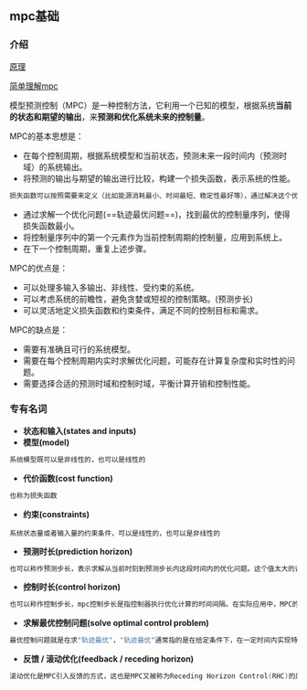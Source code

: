 ## mpc基础

### 介绍

[原理](https://zhuanlan.zhihu.com/p/99409532)

[简单理解mpc](https://wjrsbu.smartapps.cn/pages/answer/index?id=3300261966&isshared=1&bdswankey=vivobrowser%3A%2F%2Fswan%2Fofx3nbddn6gwf3vb0wh7edbmbxrttcfe%2Fzhihu%2Fanswer%3Fid%3D3300261966%26from%3D1599_n_6%2540ghbl1m8zk_1_n%26searchparams%3D%257b%2522failurl%2522%253a%2522https%253a%255c%252f%255c%252fwww.zhihu.com%255c%252fquestion%255c%252f630545682%255c%252fanswer%255c%252f3300261966%2522%257d%26usetpl%3D1&_swebfr=1)

模型预测控制（MPC）是一种控制方法，它利用一个已知的模型，根据系统**当前的状态和期望的输出**，来**预测和优化系统未来的控制量**。

MPC的基本思想是：

- 在每个控制周期，根据系统模型和当前状态，预测未来一段时间内（预测时域）的系统输出。
- 将预测的输出与期望的输出进行比较，构建一个损失函数，表示系统的性能。

```c
损失函数可以按照需要来定义（比如能源消耗最小、时间最短、稳定性最好等），通过解决这个优化问题得到该变量最优的输入路径或轨迹。通常都定义为（x-xr)的范数的平方
```

- 通过求解一个优化问题(==轨迹最优问题==)，找到最优的控制量序列，使得损失函数最小。
- 将控制量序列中的第一个元素作为当前控制周期的控制量，应用到系统上。
- 在下一个控制周期，重复上述步骤。

MPC的优点是：

- 可以处理多输入多输出、非线性、受约束的系统。
- 可以考虑系统的前瞻性，避免贪婪或短视的控制策略。(预测步长)
- 可以灵活地定义损失函数和约束条件，满足不同的控制目标和需求。

MPC的缺点是：

- 需要有准确且可行的系统模型。
- 需要在每个控制周期内实时求解优化问题，可能存在计算复杂度和实时性的问题。
- 需要选择合适的预测时域和控制时域，平衡计算开销和控制性能。

### 专有名词

- **状态和输入(states and inputs)**
- **模型(model)**

```c
系统模型既可以是非线性的，也可以是线性的
```

- **代价函数(cost function)**

```c
也称为损失函数
```

- **约束(constraints)**

```
系统状态量或者输入量的约束条件，可以是线性的，也可以是非线性的
```

- **预测时长(prediction horizon)**

```c
也可以称作预测步长，表示求解从当前时刻到预测步长内这段时间内的优化问题。这个值太大的话会浪费大量的算力，如果太小的话会影响控制效果(汽车刹车刹不住)
```

- **控制时长(control horizon)**

```c
也可以称作控制步长，mpc控制步长是指控制器执行优化计算的时间间隔。在实际应用中，MPC的控制步长通常由系统的采样时间确定。这意味着mpc控制器在每个采样时间间隔内执行一次优化计算。通常控制歩长会比采样时间快2-3歩
```

- **求解最优控制问题(solve optimal control problem)**

```c
最优控制问题就是在求"轨迹最优"，"轨迹最优"通常指的是在给定条件下，在一定时间内实现特定目标的最佳路径或轨迹。在机器人、飞行器、汽车等领域中，轨迹最优往往指的是在考虑各种限制条件（比如避障、能量消耗、时间限制等）的情况下，找到一条使得某种性能指标（比如能源消耗最小、时间最短、稳定性最好等）最优的路径或轨迹。通过优化算法和控制策略，可以找到满足这些条件的最佳轨迹。
```

- **反馈 / 滚动优化(feedback / receding horizon)**

```c
滚动优化是MPC引入反馈的方式，这也是MPC又被称为Receding Horizon Control(RHC)的原因。如果没有反馈，只做开环控制，那么系统才跑到一些奇怪的地方的时候，无法及时做出反应，会很危险。系统在有足够高频的反馈的情况下，可以及时调整。反之，如果抛弃了feedback，或者feedback的频率很低，就很可能造成危险。
```

